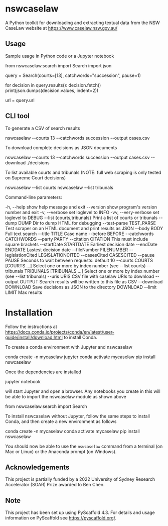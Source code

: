 # nswcaselaw

A Python toolkit for downloading and extracting textual data from the NSW
CaseLaw website at https://www.caselaw.nsw.gov.au/

## Usage

Sample usage in Python code or a Jupyter notebook

  from nswcaselaw.search import Search
  import json

  query = Search(courts=[13], catchwords="succession", pause=1)

  for decision in query.results():
      decision.fetch()
      print(json.dumps(decision.values, indent=2))

  url = query.url


## CLI tool 

To generate a CSV of search results

  nswcaselaw --courts 13 --catchwords succession --output cases.csv

To download complete decisions as JSON documents

  nswcaselaw --courts 13 --catchwords succession --output cases.csv  --download ./decisions

To list available courts and tribunals (NOTE: full web scraping is only
tested on Supreme Court decisions)

  nswcaselaw --list courts
  nswcaselaw --list tribunals

Command-line parameters:

  -h, --help            show help message and exit
  --version             show program's version number and exit
  -v, --verbose         set loglevel to INFO
  -vv, --very-verbose   set loglevel to DEBUG
  --list {courts,tribunals}
                        Print a list of courts or tribunals
  --dump DUMP           Dir to dump HTML for debugging
  --test-parse TEST_PARSE
                        Test scraper on an HTML document and print results as
                        JSON
  --body BODY           Full text search
  --title TITLE         Case name
  --before BEFORE
  --catchwords CATCHWORDS
  --party PARTY
  --citation CITATION   This must include square brackets
  --startDate STARTDATE
                        Earliest decision date
  --endDate ENDDATE     Lastest decision date
  --fileNumber FILENUMBER
  --legislationCited LEGISLATIONCITED
  --casesCited CASESCITED
  --pause PAUSE         Seconds to wait between requests: default 10
  --courts COURTS [COURTS ...]
                        Select one or more by index number (see --list courts)
  --tribunals TRIBUNALS [TRIBUNALS ...]
                        Select one or more by index number (see --list
                        tribunals)
  --uris URIS           CSV file with caselaw URIs to download
  --output OUTPUT       Search results will be written to this file as CSV
  --download DOWNLOAD   Save decisions as JSON to the directory DOWNLOAD
  --limit LIMIT         Max results
  

Installation
============

Follow the instructions at https://docs.conda.io/projects/conda/en/latest/user-guide/install/download.html to install Conda.

To create a conda environment with Jupyter and nswcaselaw

  conda create -n mycaselaw jupyter
  conda activate mycaselaw
  pip install nswcaselaw
  
Once the dependencies are installed

  jupyter notebook

will start Jupyter and open a browser. Any notebooks you create in this will
be able to import the nswcaselaw module as shown above

  from nswcaselaw.search import Search

To install nswcaselaw without Jupyter, follow the same steps to install Conda,
and then create a new environment as follows

  conda create -n mycaselaw
  conda activate mycaselaw
  pip install nswcaselaw

You should now be able to use the ``nswcaselaw`` command from a terminal (on
Mac or Linux) or the Anaconda prompt (on Windows).

## Acknowledgements

This project is partially funded by a 2022 University of Sydney Research
Accelerator (SOAR) Prize awarded to Ben Chen.

## Note

This project has been set up using PyScaffold 4.3. For details and usage
information on PyScaffold see https://pyscaffold.org/.
